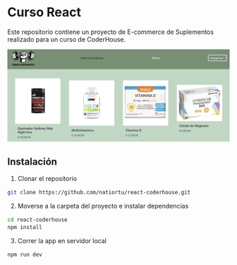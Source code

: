 # Curso React

Este repositorio contiene un proyecto de E-commerce de Suplementos realizado para un curso de CoderHouse.

![alt text](image.png)

## Instalación

1. Clonar el repositorio
```bash
git clone https://github.com/natiortu/react-coderhouse.git
```

2. Moverse a la carpeta del proyecto e instalar dependencias
```bash
cd react-coderhouse
npm install
```

3. Correr la app en servidor local
```bash
npm run dev
```
